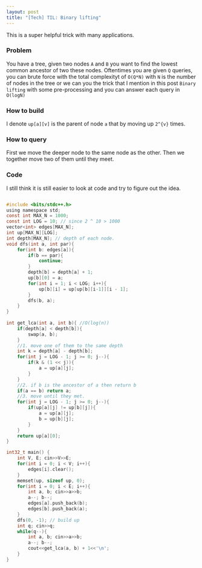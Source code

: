 ```yaml
---
layout: post
title: "[Tech] TIL: Binary lifting"
---
```

This is a super helpful trick with many applications.

### Problem
You have a tree, given two nodes `A` and `B` you want to find the lowest common ancestor of two these nodes. Oftentimes you are given `Q` queries, you can brute force with the total complexityt of `O(Q*N)` with `N` is the number of nodes in the tree or we can you the trick that I mention in this post `Binary lifting` with some pre-processing and you can answer each query in `O(logN)`

### How to build
I denote `up[a][v]` is the parent of node `a` that by moving up `2^{v}` times.

### How to query
First we move the deeper node to the same node as the other. Then we together move two of them until they meet.

### Code
I still think it is still easier to look at code and try to figure out the idea.
```c

#include <bits/stdc++.h>
using namespace std;
const int MAX_N = 1000;
const int LOG = 10; // since 2 ^ 10 > 1000
vector<int> edges[MAX_N];
int up[MAX_N][LOG];
int depth[MAX_N]; // depth of each node.
void dfs(int a, int par){
    for(int b: edges[a]){
        if(b == par){
            continue;
        }
        depth[b] = depth[a] + 1;
        up[b][0] = a;
        for(int i = 1; i < LOG; i++){
            up[b][i] = up[up[b][i-1]][i - 1];
        }
        dfs(b, a);
    }
}
 
int get_lca(int a, int b){ //O(log(n))
    if(depth[a] < depth[b]){
        swap(a, b);
    }
    //1. move one of them to the same depth
    int k = depth[a] - depth[b];
    for(int j = LOG - 1; j >= 0; j--){
        if(k & (1 << j)){
            a = up[a][j];
        }
    }
    //2. if b is the ancestor of a then return b
    if(a == b) return a;
    //3. move until they met.
    for(int j = LOG - 1; j >= 0; j--){
        if(up[a][j] != up[b][j]){
            a = up[a][j];
            b = up[b][j];
        }
    }
    return up[a][0];
}

int32_t main() {
    int V, E; cin>>V>>E;
    for(int i = 0; i < V; i++){
        edges[i].clear();
    }
    memset(up, sizeof up, 0);
    for(int i = 0; i < E; i++){
        int a, b; cin>>a>>b;
        a--; b--;
        edges[a].push_back(b);
        edges[b].push_back(a);
    }
    dfs(0, -1); // build up
    int q; cin>>q;
    while(q--){
        int a, b; cin>>a>>b;
        a--; b--;
        cout<<get_lca(a, b) + 1<<'\n';
    }    
}
```

